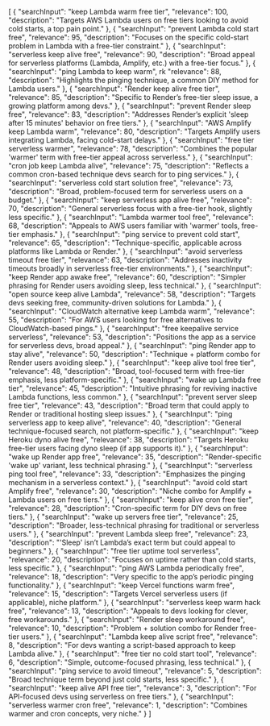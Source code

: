[
  {
    "searchInput": "keep Lambda warm free tier",
    "relevance": 100,
    "description": "Targets AWS Lambda users on free tiers looking to avoid cold starts, a top pain point."
  },
  {
    "searchInput": "prevent Lambda cold start free",
    "relevance": 95,
    "description": "Focuses on the specific cold-start problem in Lambda with a free-tier constraint."
  },
  {
    "searchInput": "serverless keep alive free",
    "relevance": 90,
    "description": "Broad appeal for serverless platforms (Lambda, Amplify, etc.) with a free-tier focus."
  },
  {
    "searchInput": "ping Lambda to keep warm",
    rk
    "relevance": 88,
    "description": "Highlights the pinging technique, a common DIY method for Lambda users."
  },
  {
    "searchInput": "Render keep alive free tier",
    "relevance": 85,
    "description": "Specific to Render’s free-tier sleep issue, a growing platform among devs."
  },
  {
    "searchInput": "prevent Render sleep free",
    "relevance": 83,
    "description": "Addresses Render’s explicit 'sleep after 15 minutes' behavior on free tiers."
  },
  {
    "searchInput": "AWS Amplify keep Lambda warm",
    "relevance": 80,
    "description": "Targets Amplify users integrating Lambda, facing cold-start delays."
  },
  {
    "searchInput": "free tier serverless warmer",
    "relevance": 78,
    "description": "Combines the popular 'warmer' term with free-tier appeal across serverless."
  },
  {
    "searchInput": "cron job keep Lambda alive",
    "relevance": 75,
    "description": "Reflects a common cron-based technique devs search for to ping services."
  },
  {
    "searchInput": "serverless cold start solution free",
    "relevance": 73,
    "description": "Broad, problem-focused term for serverless users on a budget."
  },
  {
    "searchInput": "keep serverless app alive free",
    "relevance": 70,
    "description": "General serverless focus with a free-tier hook, slightly less specific."
  },
  {
    "searchInput": "Lambda warmer tool free",
    "relevance": 68,
    "description": "Appeals to AWS users familiar with 'warmer' tools, free-tier emphasis."
  },
  {
    "searchInput": "ping service to prevent cold start",
    "relevance": 65,
    "description": "Technique-specific, applicable across platforms like Lambda or Render."
  },
  {
    "searchInput": "avoid serverless timeout free tier",
    "relevance": 63,
    "description": "Addresses inactivity timeouts broadly in serverless free-tier environments."
  },
  {
    "searchInput": "keep Render app awake free",
    "relevance": 60,
    "description": "Simpler phrasing for Render users avoiding sleep, less technical."
  },
  {
    "searchInput": "open source keep alive Lambda",
    "relevance": 58,
    "description": "Targets devs seeking free, community-driven solutions for Lambda."
  },
  {
    "searchInput": "CloudWatch alternative keep Lambda warm",
    "relevance": 55,
    "description": "For AWS users looking for free alternatives to CloudWatch-based pings."
  },
  {
    "searchInput": "free keepalive service serverless",
    "relevance": 53,
    "description": "Positions the app as a service for serverless devs, broad appeal."
  },
  {
    "searchInput": "ping Render app to stay alive",
    "relevance": 50,
    "description": "Technique + platform combo for Render users avoiding sleep."
  },
  {
    "searchInput": "keep alive tool free tier",
    "relevance": 48,
    "description": "Broad, tool-focused term with free-tier emphasis, less platform-specific."
  },
  {
    "searchInput": "wake up Lambda free tier",
    "relevance": 45,
    "description": "Intuitive phrasing for reviving inactive Lambda functions, less common."
  },
  {
    "searchInput": "prevent server sleep free tier",
    "relevance": 43,
    "description": "Broad term that could apply to Render or traditional hosting sleep issues."
  },
  {
    "searchInput": "ping serverless app to keep alive",
    "relevance": 40,
    "description": "General technique-focused search, not platform-specific."
  },
  {
    "searchInput": "keep Heroku dyno alive free",
    "relevance": 38,
    "description": "Targets Heroku free-tier users facing dyno sleep (if app supports it)."
  },
  {
    "searchInput": "wake up Render app free",
    "relevance": 35,
    "description": "Render-specific 'wake up' variant, less technical phrasing."
  },
  {
    "searchInput": "serverless ping tool free",
    "relevance": 33,
    "description": "Emphasizes the pinging mechanism in a serverless context."
  },
  {
    "searchInput": "avoid cold start Amplify free",
    "relevance": 30,
    "description": "Niche combo for Amplify + Lambda users on free tiers."
  },
  {
    "searchInput": "keep alive cron free tier",
    "relevance": 28,
    "description": "Cron-specific term for DIY devs on free tiers."
  },
  {
    "searchInput": "wake up servers free tier",
    "relevance": 25,
    "description": "Broader, less-technical phrasing for traditional or serverless users."
  },
  {
    "searchInput": "prevent Lambda sleep free",
    "relevance": 23,
    "description": "'Sleep' isn’t Lambda’s exact term but could appeal to beginners."
  },
  {
    "searchInput": "free tier uptime tool serverless",
    "relevance": 20,
    "description": "Focuses on uptime rather than cold starts, less specific."
  },
  {
    "searchInput": "ping AWS Lambda periodically free",
    "relevance": 18,
    "description": "Very specific to the app’s periodic pinging functionality."
  },
  {
    "searchInput": "keep Vercel functions warm free",
    "relevance": 15,
    "description": "Targets Vercel serverless users (if applicable), niche platform."
  },
  {
    "searchInput": "serverless keep warm hack free",
    "relevance": 13,
    "description": "Appeals to devs looking for clever, free workarounds."
  },
  {
    "searchInput": "Render sleep workaround free",
    "relevance": 10,
    "description": "Problem + solution combo for Render free-tier users."
  },
  {
    "searchInput": "Lambda keep alive script free",
    "relevance": 8,
    "description": "For devs wanting a script-based approach to keep Lambda alive."
  },
  {
    "searchInput": "free tier no cold start tool",
    "relevance": 6,
    "description": "Simple, outcome-focused phrasing, less technical."
  },
  {
    "searchInput": "ping service to avoid timeout",
    "relevance": 5,
    "description": "Broad technique term beyond just cold starts, less specific."
  },
  {
    "searchInput": "keep alive API free tier",
    "relevance": 3,
    "description": "For API-focused devs using serverless on free tiers."
  },
  {
    "searchInput": "serverless warmer cron free",
    "relevance": 1,
    "description": "Combines warmer and cron concepts, very niche."
  }
]